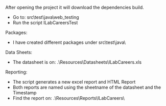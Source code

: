 
After opening the project it will download the dependencies build.

- Go to: src\test\java\web_testing
- Run the script ILabCareersTest

Packages:
- I have created different packages under src\test\java\

Data Sheets:
- The datasheet is on: .\Resources\Datasheets\ILabCareers.xls

Reporting:
- The script generates a new excel report and HTML Report
- Both reports are named using the sheetname of the datasheet and the Timestamp
- Find the report on: .\Resources\Reports\ILabCareers\

